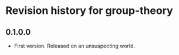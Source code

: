 # Revision history for group-theory

## 0.1.0.0

* First version. Released on an unsuspecting world.
